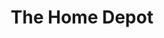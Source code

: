 ---
title: "The Home Depot"
url: /miami/the-home-depot-northeast-163rd-street/
shop: doityourself
---